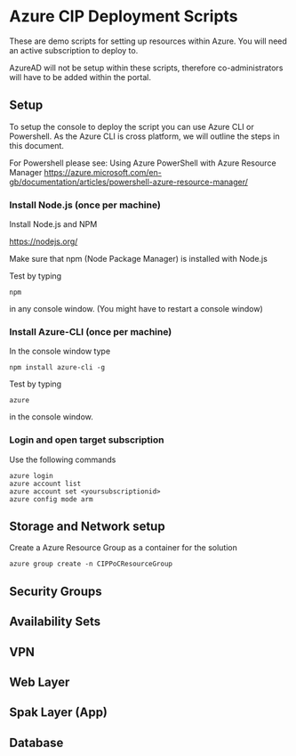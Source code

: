 # Azure CIP Deployment Scripts


These are demo scripts for setting up resources within Azure.
You will need an active subscription to deploy to.

AzureAD will not be setup within these scripts, therefore co-administrators will have to be added within the portal.

## Setup

To setup the console to deploy the script you can use Azure CLI or Powershell.
As the Azure CLI is cross platform, we will outline the steps in this document.

For Powershell please see:
Using Azure PowerShell with Azure Resource Manager
https://azure.microsoft.com/en-gb/documentation/articles/powershell-azure-resource-manager/

### Install Node.js (once per machine)

Install Node.js and NPM

https://nodejs.org/

Make sure that npm (Node Package Manager) is installed with Node.js

Test by typing
```
npm
```
in any console window. (You might have to restart a console window)

### Install Azure-CLI (once per machine)

In the console window type
```
npm install azure-cli -g
```
Test by typing
```
azure
```
in the console window.

### Login and open target subscription

Use the following commands
```
azure login
azure account list
azure account set <yoursubscriptionid>
azure config mode arm
```
## Storage and Network setup

Create a Azure Resource Group as a container for the solution
```
azure group create -n CIPPoCResourceGroup
```


## Security Groups

## Availability Sets

## VPN

## Web Layer

## Spak Layer (App)

## Database
